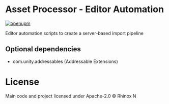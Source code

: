 # Asset Processor - Editor Automation

[![openupm](https://img.shields.io/npm/v/com.rhinox.open.lightspeed?label=openupm&registry_uri=https://package.openupm.com)](https://openupm.com/packages/com.rhinox.open.lightspeed/)

Editor automation scripts to create a server-based import pipeline

## Optional dependencies

- com.unity.addressables (Addressable Extensions)

# License

Main code and project licensed under Apache-2.0 © Rhinox N
